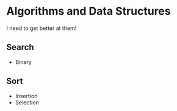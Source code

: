 # Algorithms and Data Structures #

I need to get better at them!

## Search ##

- Binary

## Sort ##

- Insertion
- Selection
